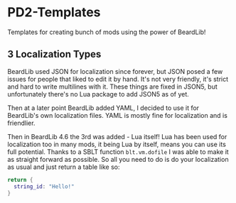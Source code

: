 # PD2-Templates
Templates for creating bunch of mods using the power of BeardLib!

## 3 Localization Types
BeardLib used JSON for localization since forever, but JSON posed a few issues for people that liked to edit it by hand. It's not very friendly, it's strict and hard to write multilines with it. These things are fixed in JSON5, but unfortunately there's no Lua package to add JSON5 as of yet.

Then at a later point BeardLib added YAML, I decided to use it for BeardLib's own localization files. YAML is mostly fine for localization and is friendlier.

Then in BeardLib 4.6 the 3rd was added - Lua itself! Lua has been used for localization too in many mods, it being Lua by itself, means you can use its full potential. Thanks to a SBLT function `blt.vm.dofile` I was able to make it as straight forward as possible. So all you need to do is do your localization as usual and just return a table like so: 
```lua
return {
  string_id: "Hello!"
}
```

